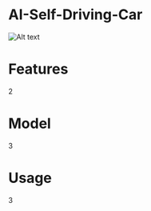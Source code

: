 # AI-Self-Driving-Car
<img
  src="/path/to/track.png"
  alt="Alt text"
  title="Optional title"
  style="display: inline-block; margin: 0 auto; max-width: 300px">

# Features
2

# Model
3
# Usage
3
